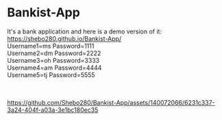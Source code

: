 # Bankist-App
It's a bank application and here is a demo version of it: </br>
https://shebo280.github.io/Bankist-App/ </br>
Username1=ms Password=1111  </br>
Username2=dm Password=2222 </br>
Username3=oh Password=3333 </br>
Username4=am Password=4444 </br>
Username5=tj Password=5555 </br>
<br>
<br>

https://github.com/Shebo280/Bankist-App/assets/140072066/6231c337-3a24-404f-a03a-3e1bc180ec35

